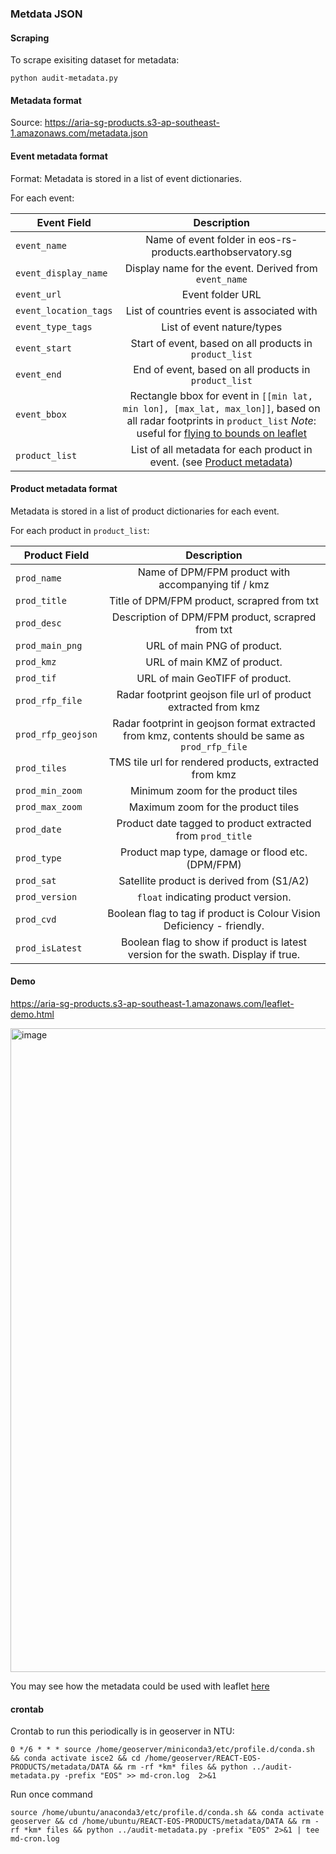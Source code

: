 ### Metdata JSON ###

#### Scraping
To scrape exisiting dataset for metadata:
```commandline
python audit-metadata.py
```


#### Metadata format
Source: https://aria-sg-products.s3-ap-southeast-1.amazonaws.com/metadata.json

#### Event metadata format
Format:
Metadata is stored in a list of event dictionaries. 

For each event:

| Event Field           | Description  | 
|-----------------------|:-------------:| 
| `event_name`          | Name of event folder in eos-rs-products.earthobservatory.sg | 
| `event_display_name`  | Display name for the event. Derived from `event_name` |
| `event_url`           | Event folder URL      | 
| `event_location_tags` |  List of countries event is associated with |
| `event_type_tags`     |  List of event nature/types |
| `event_start`         |  Start of event, based on all products in `product_list`      | 
| `event_end`           |  End of event, based on all products in `product_list`      | 
| `event_bbox`          |  Rectangle bbox for event in `[[min lat, min lon], [max_lat, max_lon]]`, based on all radar footprints in `product_list` *Note*: useful for [flying to bounds on leaflet](https://leafletjs.com/reference.html#map-flytobounds) | 
| `product_list`        | List of all metadata for each product in event. (see [Product metadata](#product-metadata-format)) | 


#### Product metadata format

Metadata is stored in a list of product dictionaries for each event. 

For each product in `product_list`:


| Product Field      |                                           Description                                            | 
|--------------------|:------------------------------------------------------------------------------------------------:| 
| `prod_name`        |                       Name of DPM/FPM product with accompanying tif / kmz                        |
| `prod_title`       |                           Title of DPM/FPM product, scrapred from txt                            |
| `prod_desc`        |                        Description of DPM/FPM product, scrapred from txt                         |
| `prod_main_png`    |                                   URL of main PNG of product.                                    |
| `prod_kmz`         |                                   URL of main KMZ of product.                                    |
| `prod_tif`         |                                 URL of main GeoTIFF of product.                                  |
| `prod_rfp_file`    |                  Radar footprint geojson file url of product extracted from kmz                  |
| `prod_rfp_geojson` | Radar footprint in geojson format extracted from kmz, contents should be same as `prod_rfp_file` |
| `prod_tiles`       |                      TMS tile url for rendered products, extracted from kmz                      |
| `prod_min_zoom`    |                                Minimum zoom for the product tiles                                |
| `prod_max_zoom`    |                                Maximum zoom for the product tiles                                |
| `prod_date`        |                    Product date tagged to product extracted from `prod_title`                    |
| `prod_type`        |                         Product map type, damage or flood etc. (DPM/FPM)                         |
| `prod_sat`         |                            Satellite product is derived from (S1/A2)                             |
| `prod_version`     |                               `float` indicating product version.                                |
| `prod_cvd`         |              Boolean flag to tag if product is Colour Vision Deficiency - friendly.              |
| `prod_isLatest`    |        Boolean flag to show if product is latest version for the swath. Display if true.         |


#### Demo

https://aria-sg-products.s3-ap-southeast-1.amazonaws.com/leaflet-demo.html

<img width="1030" alt="image" src="https://user-images.githubusercontent.com/6346909/232744830-aebdd3cd-c04c-4777-8ea6-180d8040a573.png">

You may see how the metadata could be used with leaflet [here](https://github.com/earthobservatory/REACT-EOS-PRODUCTS/blob/main/metadata/leaflet-demo.html#L115-L171)

#### crontab
Crontab to run this periodically is in geoserver in NTU:
```commandline
0 */6 * * * source /home/geoserver/miniconda3/etc/profile.d/conda.sh && conda activate isce2 && cd /home/geoserver/REACT-EOS-PRODUCTS/metadata/DATA && rm -rf *km* files && python ../audit-metadata.py -prefix "EOS" >> md-cron.log  2>&1
```

Run once command
```
source /home/ubuntu/anaconda3/etc/profile.d/conda.sh && conda activate geoserver && cd /home/ubuntu/REACT-EOS-PRODUCTS/metadata/DATA && rm -rf *km* files && python ../audit-metadata.py -prefix "EOS" 2>&1 | tee md-cron.log

```